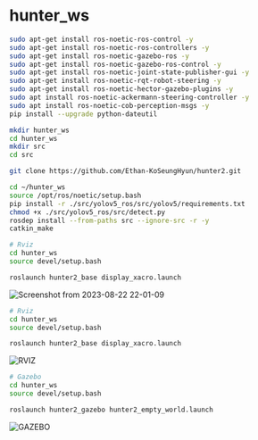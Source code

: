 # hunter_ws


```bash
sudo apt-get install ros-noetic-ros-control -y
sudo apt-get install ros-noetic-ros-controllers -y
sudo apt-get install ros-noetic-gazebo-ros -y
sudo apt-get install ros-noetic-gazebo-ros-control -y
sudo apt-get install ros-noetic-joint-state-publisher-gui -y
sudo apt-get install ros-noetic-rqt-robot-steering -y
sudo apt-get install ros-noetic-hector-gazebo-plugins -y
sudo apt install ros-noetic-ackermann-steering-controller -y
sudo apt install ros-noetic-cob-perception-msgs -y
pip install --upgrade python-dateutil
```

```bash
mkdir hunter_ws
cd hunter_ws
mkdir src
cd src

git clone https://github.com/Ethan-KoSeungHyun/hunter2.git
```
```bash
cd ~/hunter_ws
source /opt/ros/noetic/setup.bash
pip install -r ./src/yolov5_ros/src/yolov5/requirements.txt
chmod +x ./src/yolov5_ros/src/detect.py
rosdep install --from-paths src --ignore-src -r -y
catkin_make
```


```bash
# Rviz
cd hunter_ws
source devel/setup.bash

roslaunch hunter2_base display_xacro.launch
```

![Screenshot from 2023-08-22 22-01-09](https://github.com/AIV-Autonomous-Intelligent-Vehicles/hunter_ws/assets/113443261/0b82c9bb-e685-4be6-be17-4f54bb118dfc)



```bash
# Rviz
cd hunter_ws
source devel/setup.bash

roslaunch hunter2_base display_xacro.launch
```
![RVIZ](https://github.com/Ethan-KoSeungHyun/hunter2/assets/113443261/161d68b4-372e-4986-8326-bd5203a5c996)


```bash
# Gazebo
cd hunter_ws
source devel/setup.bash

roslaunch hunter2_gazebo hunter2_empty_world.launch
```
![GAZEBO](https://github.com/Ethan-KoSeungHyun/hunter2/assets/113443261/90bfab3a-ab56-48b4-b3bd-abe4cb11cb60)


